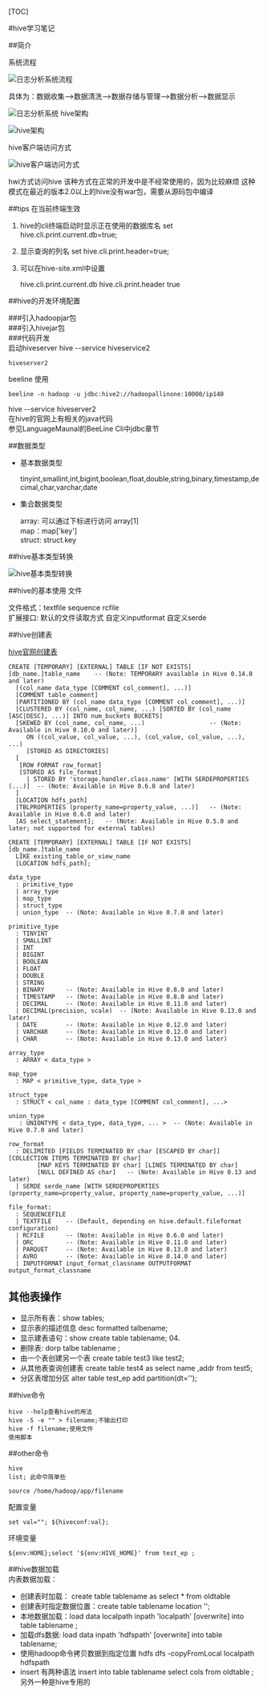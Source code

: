 [TOC]

#hive学习笔记

##简介

系统流程

![日志分析系统流程](_img/6.png "日志分析系统流程")

具体为：数据收集-->数据清洗-->数据存储与管理-->数据分析-->数据显示

![日志分析系统](_img/7.png "日志分析系统")
hive架构

![hive架构](_img/8.png "hive架构")

hive客户端访问方式

![hive客户端访问方式](_img/9.png "hive客户端访问方式")

hwi方式访问hive  该种方式在正常的开发中是不经常使用的，因为比较麻烦
这种模式在最近的版本2.0以上的hive没有war包，需要从源码包中编译

##tips 
在当前终端生效

1. hive的cli终端启动时显示正在使用的数据库名 set hive.cli.print.current.db=true;  
2. 显示查询的列名 set hive.cli.print.header=true;  
3. 可以在hive-site.xml中设置
	
	<property>
		<name>hive.cli.print.current.db</name>
	</property>
	<property>
		<name>hive.cli.print.header</name>
		<value>true</value>
	</property>

##hive的开发环境配置  

###引入hadoopjar包  
###引入hivejar包  
###代码开发  
启动hiveserver 
	hive --service hiveservice2

	hiveserver2

beeline 使用
	
	beeline -n hadoop -u jdbc:hive2://hadoopallinone:10000/ip140

hive --service hiveserver2  
在hive的官网上有相关的java代码  
参见LanguageMaunal的BeeLine Cli中jdbc章节  



##数据类型

- 基本数据类型
	
	tinyint,smallint,int,bigint,boolean,float,double,string,binary,timestamp,decimal,char,varchar,date



- 集合数据类型

	array: 可以通过下标进行访问 array[1]  
	map：map['key']  
	struct: struct.key  

##hive基本类型转换

![hive基本类型转换](_img/10.png)

##hive的基本使用  文件

文件格式：textfile sequence rcfile  
扩展接口: 默认的文件读取方式  自定义inputformat 自定义serde

##hive创建表

[hive官网创建表](https://cwiki.apache.org/confluence/display/Hive/LanguageManual+DDL#LanguageManualDDL-Create/Drop/TruncateTable)  


	CREATE [TEMPORARY] [EXTERNAL] TABLE [IF NOT EXISTS] [db_name.]table_name    -- (Note: TEMPORARY available in Hive 0.14.0 and later)
	  [(col_name data_type [COMMENT col_comment], ...)]
	  [COMMENT table_comment]
	  [PARTITIONED BY (col_name data_type [COMMENT col_comment], ...)]
	  [CLUSTERED BY (col_name, col_name, ...) [SORTED BY (col_name [ASC|DESC], ...)] INTO num_buckets BUCKETS]
	  [SKEWED BY (col_name, col_name, ...)                  -- (Note: Available in Hive 0.10.0 and later)]
	     ON ((col_value, col_value, ...), (col_value, col_value, ...), ...)
	     [STORED AS DIRECTORIES]
	  [
	   [ROW FORMAT row_format] 
	   [STORED AS file_format]
	     | STORED BY 'storage.handler.class.name' [WITH SERDEPROPERTIES (...)]  -- (Note: Available in Hive 0.6.0 and later)
	  ]
	  [LOCATION hdfs_path]
	  [TBLPROPERTIES (property_name=property_value, ...)]   -- (Note: Available in Hive 0.6.0 and later)
	  [AS select_statement];   -- (Note: Available in Hive 0.5.0 and later; not supported for external tables)
	 
	CREATE [TEMPORARY] [EXTERNAL] TABLE [IF NOT EXISTS] [db_name.]table_name
	  LIKE existing_table_or_view_name
	  [LOCATION hdfs_path];
	 
	data_type
	  : primitive_type
	  | array_type
	  | map_type
	  | struct_type
	  | union_type  -- (Note: Available in Hive 0.7.0 and later)
	 
	primitive_type
	  : TINYINT
	  | SMALLINT
	  | INT
	  | BIGINT
	  | BOOLEAN
	  | FLOAT
	  | DOUBLE
	  | STRING
	  | BINARY      -- (Note: Available in Hive 0.8.0 and later)
	  | TIMESTAMP   -- (Note: Available in Hive 0.8.0 and later)
	  | DECIMAL     -- (Note: Available in Hive 0.11.0 and later)
	  | DECIMAL(precision, scale)  -- (Note: Available in Hive 0.13.0 and later)
	  | DATE        -- (Note: Available in Hive 0.12.0 and later)
	  | VARCHAR     -- (Note: Available in Hive 0.12.0 and later)
	  | CHAR        -- (Note: Available in Hive 0.13.0 and later)
	 
	array_type
	  : ARRAY < data_type >
	 
	map_type
	  : MAP < primitive_type, data_type >
	 
	struct_type
	  : STRUCT < col_name : data_type [COMMENT col_comment], ...>
	 
	union_type
	   : UNIONTYPE < data_type, data_type, ... >  -- (Note: Available in Hive 0.7.0 and later)
	 
	row_format
	  : DELIMITED [FIELDS TERMINATED BY char [ESCAPED BY char]] [COLLECTION ITEMS TERMINATED BY char]
	        [MAP KEYS TERMINATED BY char] [LINES TERMINATED BY char]
	        [NULL DEFINED AS char]   -- (Note: Available in Hive 0.13 and later)
	  | SERDE serde_name [WITH SERDEPROPERTIES (property_name=property_value, property_name=property_value, ...)]
	 
	file_format:
	  : SEQUENCEFILE
	  | TEXTFILE    -- (Default, depending on hive.default.fileformat configuration)
	  | RCFILE      -- (Note: Available in Hive 0.6.0 and later)
	  | ORC         -- (Note: Available in Hive 0.11.0 and later)
	  | PARQUET     -- (Note: Available in Hive 0.13.0 and later)
	  | AVRO        -- (Note: Available in Hive 0.14.0 and later)
	  | INPUTFORMAT input_format_classname OUTPUTFORMAT output_format_classname

## 其他表操作

- 显示所有表：show tables;  
- 显示表的描述信息 desc formatted talbename;  
- 显示建表语句：show create table tablename;  04.
- 删除表: dorp talbe tablename ;
- 由一个表创建另一个表 create table test3 like test2;
- 从其他表查询创建表  create table test4 as select name ,addr from test5;
- 分区表增加分区 alter table test_ep add partition(dt='');

##hive命令

	hive --help查看hive的用法
	hive -S -e "" > filename;不输出打印
	hive -f filename;使用文件
	使用脚本

##other命令
	
	hive
	list; 此命令简单些

	source /home/hadoop/app/filename

配置变量
	
	set val=""; ${hiveconf:val};

环境变量
	
	${env:HOME};select '${env:HIVE_HOME}' from test_ep ;

##hive数据加载  
内表数据加载：  

- 创建表时加载： create table tablename as select * from oldtable  
- 创建表时指定数据位置：create table tablename location '';  
- 本地数据加载：load data localpath inpath 'localpath' [overwrite] into table tablename ;  
- 加载dfs数据: load data inpath 'hdfspath' [overwrite] into table tablename;  
- 使用hadoop命令拷贝数据到指定位置  hdfs dfs -copyFromLocal localpath hdfspath  
- insert  有两种语法 insert into table tablename select cols from oldtable ; 另外一种是hive专用的


